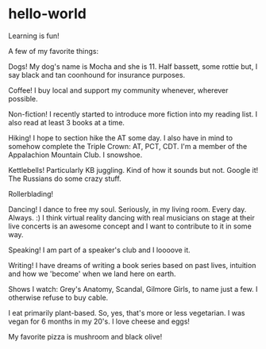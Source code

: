 # hello-world

Learning is fun!

A few of my favorite things:
 
  Dogs! My dog's name is Mocha and she is 11. Half bassett, some rottie but, I say black and tan coonhound for insurance purposes.
  
  Coffee! I buy local and support my community whenever, wherever possible.
  
  Non-fiction! I recently started to introduce more fiction into my reading list. I also read at least 3 books at a time. 
  
  Hiking! I hope to section hike the AT some day. I also have in mind to somehow complete the Triple Crown: AT, PCT, CDT. I'm a 
   member of the Appalachion Mountain Club. I snowshoe.
  
  Kettlebells! Particularly KB juggling. Kind of how it sounds but not. Google it! The Russians do some crazy stuff. 
  
  Rollerblading!
  
  Dancing! I dance to free my soul. Seriously, in my living room. Every day. Always. :) I think virtual reality dancing with real                   musicians on stage at their live concerts is an awesome concept and I want to contribute to it in some way.
  
  Speaking! I am part of a speaker's club and I loooove it. 
  
  Writing! I have dreams of writing a book series based on past lives, intuition and how we 'become' when we land here on earth. 
  
  Shows I watch: Grey's Anatomy, Scandal, Gilmore Girls, to name just a few. I otherwise refuse to buy cable. 
  
  I eat primarily plant-based. So, yes, that's more or less vegetarian. I was vegan for 6 months in my 20's. I love cheese and 
    eggs!
    
  My favorite pizza is mushroom and black olive!  
  
